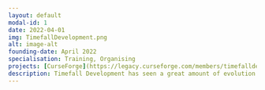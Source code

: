 ```yaml
---
layout: default
modal-id: 1
date: 2022-04-01
img: TimefallDevelopment.png
alt: image-alt
founding-date: April 2022
specialisation: Training, Organising
projects: [CurseForge](https://legacy.curseforge.com/members/timefalldevelopment/projects) | [Modrinth](https://modrinth.com/user/chronosacaria)
description: Timefall Development has seen a great amount of evolution with respect to our original mission and vision. We started out as a group that was just interested in creating Minecraft mods for our friends and we have since grown into a pillar of the Minecraft Modding Community and a source of education for many new developers. As such, our mission has become one of education and encouragement for developers, both new and seasoned, not only within the Minecraft Modding Community, but across the coding and computer science ecosystem. Every project that we undertake is open source and is provided in a manner that encourages people to learn from and be able to ask questions in order to become the best developer they want to be. Timefall Development also believes that community is the foundation to any organisation and this includes those who make use of the software that we produce. We would not be who we are if we didn’t have the amazing community that we have today and they drive us to always be better than we were yesterday.
---
```

